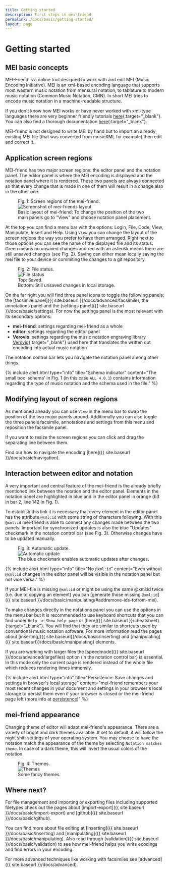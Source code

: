 ```yaml
---
title: Getting started
description: First steps in mei-friend
permalink: /docs/basic/getting-started/
layout: page 
---
```

# Getting started

## MEI basic concepts

MEI-Friend is a online tool designed to work with and edit MEI (Music Encoding Initiative). MEI is an xml-based encoding language that supports most western music notation from mensural notation, to tablature to modern music notation (Common Music Notation, CMN). In short MEI tries to encode music notation in a machine-readable structure.

If you don't know how MEI works or have never worked with xml-type languages there are very beginner friendly tutorials [here](https://music-encoding.org/resources/tutorials.html){:target="_blank"}. You can also find a thorough documentation [here](https://music-encoding.org/guidelines/v4/content/){:target="_blank"}.

MEI-friend is not designed to write MEI by hand but to import an already existing MEI file (that was converted from musicXML for example) then edit and correct it.

## Application screen regions

MEI-friend has two major screen regions: the editor panel and the notation panel. The editor panel is where the MEI encoding is displayed and the notation panel where it is rendered. These two panels are always connected so that every change that is made in one of them will result in a change also in the other one.

<figure class="figure">
    <div class="figure-title">Fig.&thinsp;1: Screen regions of the mei-friend.</div>
        <img class="figure-img" src="{{ site.baseurl }}/assets/img/getting_started/screenshot_screen_regions.PNG" 
            alt="Screenshot of mei-friends layout" />
    <figcaption class="figure-caption">Basic layout of mei-friend: To change the position of the two main panels go to "View" and choose notation panel placement.</figcaption>
</figure>

At the top you can find a menu bar with the options: Login, File, Code, View, Manipulate, Insert and Help. Using `View` you can change the layout of the screen regions the way you prefer to have them arranged. Right next to those options you can see the name of the displayed file and its status: Green means no unsaved changes and red with an asterisk means there are still unsaved changes (see Fig. 2). Saving can either mean locally saving the mei file to your device or commiting the changes to a git repository.

<figure class="thirdwidth">
    <div class="figure-title">Fig.&thinsp;2: File status.</div>
        <img class="figure-img" src="{{ site.baseurl }}/assets/img/getting_started/un_saved.PNG" 
            alt="File status" />
    <figcaption class="figure-caption">Top: Saved. <br>Bottom: Still unsaved changes in local storage.</figcaption>
</figure>

On the far right you will find three panel icons to toggle the following panels: the [facsimile panel]({{ site.baseurl }}/docs/advanced/facsimile), the annotations panel and the [settings panel]({{ site.baseurl }}/docs/basic/settings). For now the settings panel is the most relevant with its secondary options:

- **mei-friend**: settings regarding mei-friend as a whole
- **editor**: settings regarding the editor panel
- **Verovio**: settings regarding the music notation engraving library [Verovio](https://www.verovio.org/index.xhtml){:target="_blank"} used here that translates the written out encoding into actual music notation

The notation control bar lets you navigate the notation panel among other things.

{% include alert.html type="info" title="Schema indicator" content="The small box 'schema' in Fig. 1 (in this case `ALL 4.0.1`) contains information regarding the type of music notation and the schema used in the file." %}

## Modifying layout of screen regions

As mentioned already you can use `View` in the menu bar to swap the position of the two major panels around. Additionally you can also toggle the three panels facsimile, annotations and settings from this menu and reposition the facsimile panel.

If you want to resize the screen regions you can click and drag the separating line between them.

Find our how to navigate the encoding [here]({{ site.baseurl }}/docs/basic/navigation).

## Interaction between editor and notation

A very important and central feature of the mei-friend is the already briefly mentioned link between the notation and the editor panel. Elements in the notation panel are highlighted in blue and in the editor panel in orange (b3 in bar 2, line 142 in Fig. 1).

To establish this link it is necessary that every element in the editor panel has the attribute `@xml:id` with some string of characters following. With this `@xml:id` mei-friend is able to connect any changes made between the two panels. Important for synchronized updates is also the blue "Updates" checkmark in the notation control bar (see Fig. 3). Otherwise changes have to be updated manually.

<figure class="thirdwidth">
    <div class="figure-title">Fig.&thinsp;3: Automatic update.</div>
        <img class="figure-img" src="{{ site.baseurl }}/assets/img/getting_started/update_checkmark.PNG" 
            alt="Automatic update" />
    <figcaption class="figure-caption">The blue checkmark enables automatic updates after changes.</figcaption>
</figure>

{% include alert.html type="info" title="No `@xml:id`" content="Even without `@xml:id` changes in the editor panel will be visible in the notation panel but not vice versa." %}

If your MEI-file is missing `@xml:id` or might be using the same @xml:id twice (i.e. due to copying an element) you can [generate those missing `@xml:id`]({{ site.baseurl }}/docs/basic/manipulating/#addremove-ids-tofrom-mei).

To make changes directly in the notations panel you can use the options in the menu bar but it is recommended to use keyboard shortcuts that you can find under `Help -> Show help page` or [here]({{ site.baseurl }}/cheatsheet){:target="_blank"}. You will find that they are similar to shortcuts used by conventional music notation software. For more information read the pages about [inserting]({{ site.baseurl}}/docs/basic/inserting) and [manipulating]({{ site.baseurl}}/docs/basic/manipulating) elements.

If you are working with larger files the [speedmode]({{ site.baseurl }}/docs/advanced/largefiles) option (in the notation control bar) is essential. In this mode only the current page is rendered instead of the whole file which reduces rendering times immensly.

{% include alert.html type="info" title="Persistence: Save changes and settings in browser's local storage" content="mei-friend remembers your most recent changes in your document and settings in your browser's local storage to persist them even if your browser is closed or the mei-friend page left (more info at <a href='/docs/basic/persistence'>persistence</a>)" %}

## mei-friend appearance

Changing theme of editor will adapt mei-friend's appearance. There are a variety of bright and dark themes available.
If set to default, it will follow the night shift settings of your operating system. You may choose to have the notation match the appearance of the theme by selecting `Notation matches theme`. In case of a dark theme, this will invert the usual colors of the notation.

<figure class="figure">
    <div class="figure-title">Fig.&thinsp;4: Themes.</div>
        <img class="figure-img" src="{{ site.baseurl }}/assets/img/getting_started/themes.gif" 
            alt="Themes" />
    <figcaption class="figure-caption">Some fancy themes.</figcaption>
</figure>

## Where next?

For file management and importing or exporting files including supported filetypes check out the pages about [import-export]({{ site.baseurl }}/docs/basic/import-export) and [github]({{ site.baseurl }}/docs/basic/github).

You can find more about file editing at [inserting]({{ site.baseurl }}/docs/basic/inserting) and [manipulating]({{ site.baseurl }}/docs/basic/manipulating). Also read through [validation]({{ site.baseurl }}/docs/basic/validation) to see how mei-friend helps you write ecodings and find errors in your encoding.

For more advanced techniques like working with facsimiles see [advanced]({{ site.baseurl }}/docs/advanced).